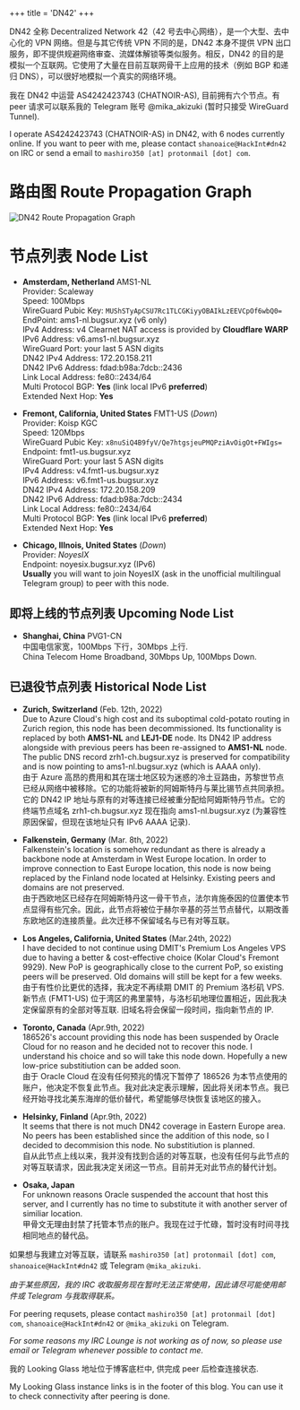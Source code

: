 +++
title = 'DN42'
+++

DN42 全称 Decentralized Network 42（42 号去中心网络），是一个大型、去中心化的 VPN 网络。但是与其它传统 VPN 不同的是，DN42 本身不提供 VPN 出口服务，即不提供规避网络审查、流媒体解锁等类似服务。相反，DN42 的目的是模拟一个互联网。它使用了大量在目前互联网骨干上应用的技术（例如 BGP 和递归 DNS），可以很好地模拟一个真实的网络环境。

我在 DN42 中运营 AS4242423743 (CHATNOIR-AS), 目前拥有六个节点。有 peer 请求可以联系我的 Telegram 账号 @mika_akizuki (暂时只接受 WireGuard Tunnel).

I operate AS4242423743 (CHATNOIR-AS) in DN42, with 6 nodes currently online. If you want to peer with me, please contact `shanoaice@HackInt#dn42` on IRC or send a email to `mashiro350 [at] protonmail [dot] com`.

# 路由图 Route Propagation Graph
![DN42 Route Propagation Graph](https://bgp-api.strexp.net/as_graph/AS4242423743)

# 节点列表 Node List

- **Amsterdam, Netherland** AMS1-NL  
  Provider: Scaleway  
  Speed: 100Mbps  
  WireGuard Pubic Key: `MUShSTyApCSU7Rc1TLCGKiyyOBAIkLzEEVCpOf6wbQ0=`  
  EndPoint: ams1-nl.bugsur.xyz (v6 only)  
  IPv4 Address: v4 Clearnet NAT access is provided by **Cloudflare WARP**  
  IPv6 Address: v6.ams1-nl.bugsur.xyz  
  WireGuard Port: your last 5 ASN digits  
  DN42 IPv4 Address: 172.20.158.211  
  DN42 IPv6 Address: fdad:b98a:7dcb::2436  
  Link Local Address: fe80::2434/64  
  Multi Protocol BGP: **Yes** (link local IPv6 **preferred**)  
  Extended Next Hop: **Yes**  

- **Fremont, California, United States** FMT1-US (*Down*)  
  Provider: Koisp KGC  
  Speed: 120Mbps  
  WireGuard Pubic Key: `x8nuSiQ4B9fyV/Qe7htgsjeuPMQPziAvOigOt+FWIgs=`  
  Endpoint: fmt1-us.bugsur.xyz  
  WireGuard Port: your last 5 ASN digits  
  IPv4 Address: v4.fmt1-us.bugsur.xyz  
  IPv6 Address: v6.fmt1-us.bugsur.xyz  
  DN42 IPv4 Address: 172.20.158.209  
  DN42 IPv6 Address: fdad:b98a:7dcb::2434  
  Link Local Address: fe80::2434/64  
  Multi Protocol BGP: **Yes** (link local IPv6 **preferred**)  
  Extended Next Hop: **Yes**

- **Chicago, Illnois, United States** (*Down*)  
  Provider: *NoyesIX*  
  Endpoint: noyesix.bugsur.xyz (IPv6)  
  **Usually** you will want to join NoyesIX (ask in the unofficial multilingual Telegram group) to peer with this node.  

## 即将上线的节点列表 Upcoming Node List

- **Shanghai, China** PVG1-CN  
  中国电信家宽，100Mbps 下行，30Mbps 上行.  
  China Telecom Home Broadband, 30Mbps Up, 100Mbps Down.

## 已退役节点列表 Historical Node List

- **Zurich, Switzerland** (Feb. 12th, 2022)  
  Due to Azure Cloud's high cost and its suboptimal cold-potato routing in Zurich region, this node has been decommissioned. Its functionality is replaced by both **AMS1-NL** and **LEJ1-DE** node. Its DN42 IP address alongside with previous peers has been re-assigned to **AMS1-NL** node. The public DNS record zrh1-ch.bugsur.xyz is preserved for compatibility and is now pointing to ams1-nl.bugsur.xyz (which is AAAA only).  
  由于 Azure 高昂的费用和其在瑞士地区较为迷惑的冷土豆路由，苏黎世节点已经从网络中被移除。它的功能将被新的阿姆斯特丹与莱比锡节点共同承担。它的 DN42 IP 地址与原有的对等连接已经被重分配给阿姆斯特丹节点。它的终端节点域名 zrh1-ch.bugsur.xyz 现在指向 ams1-nl.bugsur.xyz (为兼容性原因保留，但现在该地址只有 IPv6 AAAA 记录).

- **Falkenstein, Germany** (Mar. 8th, 2022)  
  Falkenstein's location is somehow redundant as there is already a backbone node at Amsterdam in West Europe location. In order to improve connection to East Europe location, this node is now being replaced by the Finland node located at Helsinky. Existing peers and domains are not preserved.  
  由于西欧地区已经存在阿姆斯特丹这一骨干节点，法尔肯施泰因的位置使本节点显得有些冗余。因此，此节点将被位于赫尔辛基的芬兰节点替代，以期改善东欧地区的连接质量。此次迁移不保留域名与已有对等互联。

- **Los Angeles, California, United States** (Mar.24th, 2022)  
  I have decided to not continue using DMIT's Premium Los Angeles VPS due to having a better & cost-effective choice (Kolar Cloud's Fremont 9929). New PoP is geographically close to the current PoP, so existing peers will be preserved. Old domains will still be kept for a few weeks.  
  由于有性价比更优的选择，我决定不再续期 DMIT 的 Premium 洛杉矶 VPS. 新节点 (FMT1-US) 位于湾区的弗里蒙特，与洛杉矶地理位置相近，因此我决定保留原有的全部对等互联. 旧域名将会保留一段时间，指向新节点的 IP.

- **Toronto, Canada** (Apr.9th, 2022)  
  186526's account providing this node has been suspended by Oracle Cloud for no reason and he decided not to recover this node. I understand his choice and so will take this node down. Hopefully a new low-price substitiution can be added soon.  
  由于 Oracle Cloud 在没有任何预兆的情况下暂停了 186526 为本节点使用的账户，他决定不恢复此节点。我对此决定表示理解，因此将关闭本节点。我已经开始寻找北美东海岸的低价替代，希望能够尽快恢复该地区的接入。

- **Helsinky, Finland** (Apr.9th, 2022)  
  It seems that there is not much DN42 coverage in Eastern Europe area. No peers has been established since the addition of this node, so I decided to decommision this node. No substitiution is planned.  
  自从此节点上线以来，我并没有找到合适的对等互联，也没有任何与此节点的对等互联请求，因此我决定关闭这一节点。目前并无对此节点的替代计划。

- **Osaka, Japan**  
  For unknown reasons Oracle suspended the account that host this server, and I currently has no time to substitute it with another server of similiar location.  
  甲骨文无理由封禁了托管本节点的账户。我现在过于忙碌，暂时没有时间寻找相同地点的替代品。

如果想与我建立对等互联，请联系 `mashiro350 [at] protonmail [dot] com`, `shanoaice@HackInt#dn42` 或 Telegram `@mika_akizuki`.

*由于某些原因，我的 IRC 收取服务现在暂时无法正常使用，因此请尽可能使用邮件或 Telegram 与我取得联系。*

For peering requsets, please contact `mashiro350 [at] protonmail [dot] com`, `shanoaice@HackInt#dn42` or `@mika_akizuki` on Telegram.

*For some reasons my IRC Lounge is not working as of now, so please use email or Telegram whenever possible to contact me.*

我的 Looking Glass 地址位于博客底栏中, 供完成 peer 后检查连接状态.

My Looking Glass instance links is in the footer of this blog. You can use it to check connectivity after peering is done.
